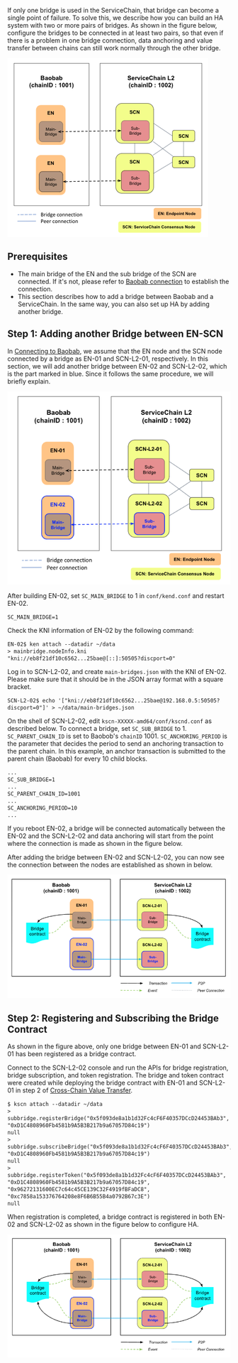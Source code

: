 If only one bridge is used in the ServiceChain, that bridge can become a single point of failure. To solve this, we describe how you can build an HA system with two or more pairs of bridges. As shown in the figure below, configure the bridges to be connected in at least two pairs, so that even if there is a problem in one bridge connection, data anchoring and value transfer between chains can still work normally through the other bridge.

![](../images/sc-ha-arch.png)


## Prerequisites <a id="prerequisites"></a>
 - The main bridge of the EN and the sub bridge of the SCN are connected. If it's not, please refer to [Baobab connection](./en-scn-connection.md) to establish the connection.
 - This section describes how to add a bridge between Baobab and a ServiceChain. In the same way, you can also set up HA by adding another bridge.

## Step 1: Adding another Bridge between EN-SCN <a id="step-1-adding-another-bridge-between-en-scn"></a>

In [Connecting to Baobab](./en-scn-connection.md), we assume that the EN node and the SCN node connected by a bridge as EN-01 and SCN-L2-01, respectively. In this section, we will add another bridge between EN-02 and SCN-L2-02, which is the part marked in blue. 
Since it follows the same procedure, we will briefly explain.


![](../images/sc-ha-add-bridge.png)

After building EN-02, set `SC_MAIN_BRIDGE` to 1 in `conf/kend.conf` and restart EN-02.

```console
SC_MAIN_BRIDGE=1
```

Check the KNI information of EN-02 by the following command: 


```console
EN-02$ ken attach --datadir ~/data
> mainbridge.nodeInfo.kni
"kni://eb8f21df10c6562...25bae@[::]:50505?discport=0"
```

Log in to SCN-L2-02, and create `main-bridges.json` with the KNI of EN-02. Please make sure that it should be in the JSON array format with a square bracket.


```console
SCN-L2-02$ echo '["kni://eb8f21df10c6562...25bae@192.168.0.5:50505?discport=0"]' > ~/data/main-bridges.json
```

On the shell of SCN-L2-02, edit `kscn-XXXXX-amd64/conf/kscnd.conf` as described below.
To connect a bridge, set `SC_SUB_BRIDGE` to 1.
`SC_PARENT_CHAIN_ID` is set to Baobob's `chainID` 1001. 
`SC_ANCHORING_PERIOD` is the parameter that decides the period to send an anchoring transaction to the parent chain. In this example, an anchor transaction is submitted to the parent chain (Baobab) for every 10 child blocks.
```
...
SC_SUB_BRIDGE=1
...
SC_PARENT_CHAIN_ID=1001
...
SC_ANCHORING_PERIOD=10
...
```


If you reboot EN-02, a bridge will be connected automatically between the EN-02 and the SCN-L2-02 and data anchoring will start from the point where the connection is made as shown in the figure below.

After adding the bridge between EN-02 and SCN-L2-02, you can now see the connection between the nodes are established as shown in below.

![](../images/sc-ha-before-register.png)

## Step 2: Registering and Subscribing the Bridge Contract <a id="step-2-registering-and-subscribing-the-bridge-contract"></a>

As shown in the figure above, only one bridge between EN-01 and SCN-L2-01 has been registered as a bridge contract.

Connect to the SCN-L2-02 console and run the APIs for bridge registration, bridge subscription, and token registration. The bridge and token contract were created while deploying the bridge contract with EN-01 and SCN-L2-01 in step 2 of [Cross-Chain Value Transfer](./value-transfer.md).

```
$ kscn attach --datadir ~/data
> subbridge.registerBridge("0x5f093de8a1b1d32Fc4cF6F40357DCcD24453BAb3", "0xD1C4808960Fb4581b9A5B3B217b9a67057D84c19")
null
> subbridge.subscribeBridge("0x5f093de8a1b1d32Fc4cF6F40357DCcD24453BAb3", "0xD1C4808960Fb4581b9A5B3B217b9a67057D84c19")
null
> subbridge.registerToken("0x5f093de8a1b1d32Fc4cF6F40357DCcD24453BAb3", "0xD1C4808960Fb4581b9A5B3B217b9a67057D84c19", "0x96272131600EC7c64c45CE139C32F4919fBFaDC8", "0xc7858a153376764208e8F6B6B55B4a0792B67c3E")
null
```

When registration is completed, a bridge contract is registered in both EN-02 and SCN-L2-02 as shown in the figure below to configure HA.

![](../images/sc-ha-after-register.png)
